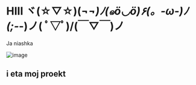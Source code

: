 # HIII ヾ(☆▽☆)(¬_¬)ﾉ(๑ö◡ö)۶(。-ω-)ﾉ(;-_-)ノ( ﾟ▽ﾟ)/(￣▽￣)ノ

Ja niashka

![image](https://github.com/Koz1x/webpack-test/assets/98171424/40da8d0e-c0c6-47c4-a159-2ab5cc6d9605)


## i eta moj proekt
